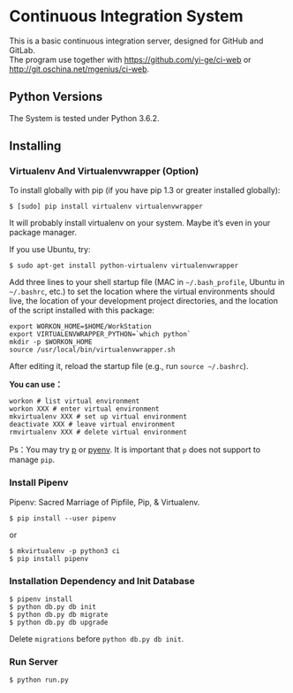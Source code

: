 Continuous Integration System
=============================

This is a basic continuous integration server, designed for GitHub and GitLab.  
The program use together with https://github.com/yi-ge/ci-web or http://git.oschina.net/mgenius/ci-web.

Python Versions
---------------

The System is tested under Python 3.6.2.

Installing
----------

### Virtualenv And Virtualenvwrapper (Option)

To install globally with pip (if you have pip 1.3 or greater installed globally):

```
$ [sudo] pip install virtualenv virtualenvwrapper
```

It will probably install virtualenv on your system. Maybe it’s even in your package manager.

If you use Ubuntu, try:

```
$ sudo apt-get install python-virtualenv virtualenvwrapper
```

Add three lines to your shell startup file (MAC in `~/.bash_profile`, Ubuntu in `~/.bashrc`, etc.) to set the location where the virtual environments should live, the location of your development project directories, and the location of the script installed with this package:

```
export WORKON_HOME=$HOME/WorkStation
export VIRTUALENVWRAPPER_PYTHON=`which python`
mkdir -p $WORKON_HOME
source /usr/local/bin/virtualenvwrapper.sh
```

After editing it, reload the startup file (e.g., run `source ~/.bashrc`).

**You can use：**

```
workon # list virtual environment
workon XXX # enter virtual environment
mkvirtualenv XXX # set up virtual environment
deactivate XXX # leave virtual environment
rmvirtualenv XXX # delete virtual environment
```

Ps：You may try [p](https://github.com/qw3rtman/p) or [pyenv](https://github.com/pyenv/pyenv). It is important that `p` does not support to manage `pip`.

### Install Pipenv

Pipenv: Sacred Marriage of Pipfile, Pip, & Virtualenv.

```
$ pip install --user pipenv
```

or

```
$ mkvirtualenv -p python3 ci
$ pip install pipenv
```

### Installation Dependency and Init Database

```
$ pipenv install
$ python db.py db init
$ python db.py db migrate
$ python db.py db upgrade
```

Delete `migrations` before `python db.py db init`.

### Run Server

```
$ python run.py
```
